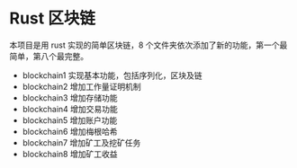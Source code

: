 # Rust 区块链

本项目是用 rust 实现的简单区块链，8 个文件夹依次添加了新的功能，第一个最简单，第八个最完整。

* blockchain1 实现基本功能，包括序列化，区块及链
* blockchain2 增加工作量证明机制
* blockchain3 增加存储功能
* blockchain4 增加交易功能
* blockchain5 增加账户功能
* blockchain6 增加梅根哈希
* blockchain7 增加矿工及挖矿任务
* blockchain8 增加矿工收益
